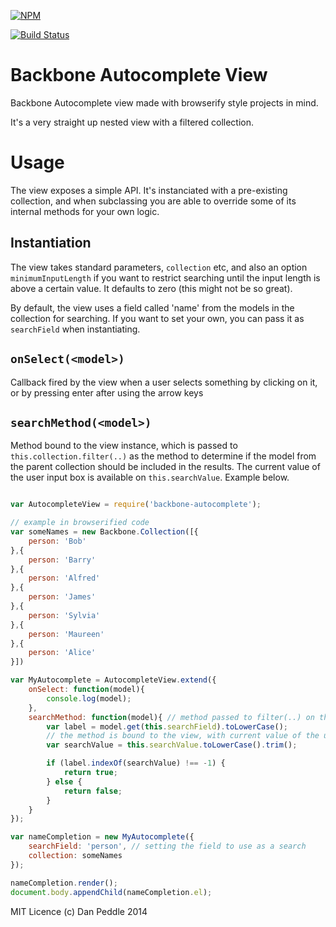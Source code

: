 [![NPM](https://nodei.co/npm/backbone-autocomplete.png?compact=true)](https://nodei.co/npm/backbone-autocomplete/)

[![Build Status](https://travis-ci.org/dazld/backbone-autocomplete-view.png?branch=master)](https://travis-ci.org/dazld/backbone-autocomplete-view)

# Backbone Autocomplete View

Backbone Autocomplete view made with browserify style projects in mind.

It's a very straight up nested view with a filtered collection.

# Usage

The view exposes a simple API. It's instanciated with a pre-existing collection, and when subclassing you are able to override some of its internal methods for your own logic.

## Instantiation

The view takes standard parameters, `collection` etc, and also an option `minimumInputLength` if you want to restrict searching until the input length is above a certain value. It defaults to zero (this might not be so great).

By default, the view uses a field called 'name' from the models in the collection for searching. If you want to set your own, you can pass it as `searchField` when instantiating.
 
## `onSelect(<model>)` 

Callback fired by the view when a user selects something by clicking on it, or by pressing enter after using the arrow keys

## `searchMethod(<model>)`

Method bound to the view instance, which is passed to `this.collection.filter(..)` as the method to determine if the model from the parent collection should be included in the results. The current value of the user input box is available on `this.searchValue`. Example below.


```javascript

var AutocompleteView = require('backbone-autocomplete');

// example in browserified code
var someNames = new Backbone.Collection([{
    person: 'Bob'
},{
    person: 'Barry'
},{
    person: 'Alfred'
},{
    person: 'James'
},{
    person: 'Sylvia'
},{
    person: 'Maureen'
},{
	person: 'Alice'
}])

var MyAutocomplete = AutocompleteView.extend({
    onSelect: function(model){
        console.log(model); 
    },
    searchMethod: function(model){ // method passed to filter(..) on the collection
        var label = model.get(this.searchField).toLowerCase();
        // the method is bound to the view, with current value of the user input available as `this.searchValue`
        var searchValue = this.searchValue.toLowerCase().trim(); 

        if (label.indexOf(searchValue) !== -1) {
            return true;
        } else {
            return false;
        }
    }
});

var nameCompletion = new MyAutocomplete({
    searchField: 'person', // setting the field to use as a search
    collection: someNames
});

nameCompletion.render();
document.body.appendChild(nameCompletion.el);

```

MIT Licence (c) Dan Peddle 2014 
